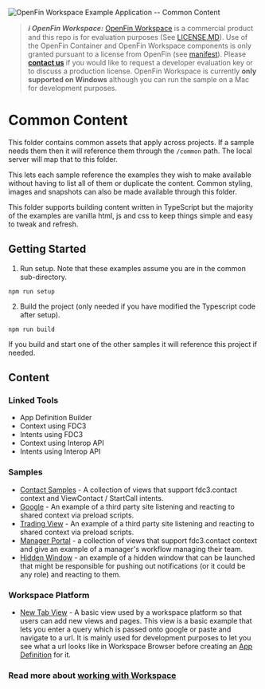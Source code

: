 ![OpenFin Workspace Example Application -- Common Content](../../assets/OpenFin-Workspace-Starter.png)

> **_:information_source: OpenFin Workspace:_** [OpenFin Workspace](https://www.openfin.co/workspace/) is a commercial product and this repo is for evaluation purposes (See [LICENSE.MD](LICENSE.MD)). Use of the OpenFin Container and OpenFin Workspace components is only granted pursuant to a license from OpenFin (see [manifest](public/manifest.fin.json)). Please [**contact us**](https://www.openfin.co/workspace/poc/) if you would like to request a developer evaluation key or to discuss a production license.
> OpenFin Workspace is currently **only supported on Windows** although you can run the sample on a Mac for development purposes.

# Common Content

This folder contains common assets that apply across projects. If a sample needs them then it will reference them through the `/common` path. The local server will map that to this folder.

This lets each sample reference the examples they wish to make available without having to list all of them or duplicate the content. Common styling, images and snapshots can also be made available through this folder.

This folder supports building content written in TypeScript but the majority of the examples are vanilla html, js and css to keep things simple and easy to tweak and refresh.

## Getting Started

1. Run setup. Note that these examples assume you are in the common sub-directory.

```shell
npm run setup
```

2. Build the project (only needed if you have modified the Typescript code after setup).

```shell
npm run build
```

If you build and start one of the other samples it will reference this project if needed.

## Content

### Linked Tools

- App Definition Builder
- Context using FDC3
- Intents using FDC3
- Context using Interop API
- Intents using Interop API

### Samples

- [Contact Samples](public/views/contact/) - A collection of views that support fdc3.contact context and ViewContact / StartCall intents.
- [Google](public/views/google/) - An example of a third party site listening and reacting to shared context via preload scripts.
- [Trading View](public/views/tradingview/) - An example of a third party site listening and reacting to shared context via preload scripts.
- [Manager Portal](public/views/manager-portal/) - a collection of views that support fdc3.contact context and give an example of a manager's workflow managing their team.
- [Hidden Window](public/windows/hidden-window/) - an example of a hidden window that can be launched that might be responsible for pushing out notifications (or it could be any role) and reacting to them.

### Workspace Platform

- [New Tab View](public/views/platform/new-tab/) - A basic view used by a workspace platform so that users can add new views and pages. This view is a basic example that lets you enter a query which is passed onto google or paste and navigate to a url. It is mainly used for development purposes to let you see what a url looks like in Workspace Browser before creating an [App Definition](public/views/app/app-definition-builder/) for it.

### Read more about [working with Workspace](https://developers.openfin.co/of-docs/docs/overview-of-workspace)
